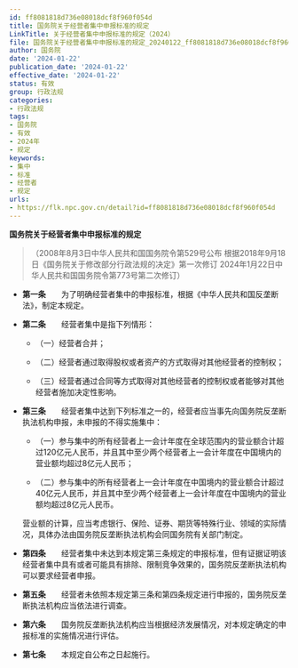 ```yaml
---
id: ff8081818d736e08018dcf8f960f054d
title: 国务院关于经营者集中申报标准的规定
LinkTitle: 关于经营者集中申报标准的规定（2024）
file: 国务院关于经营者集中申报标准的规定_20240122_ff8081818d736e08018dcf8f960f054d.docx
author: 国务院
date: '2024-01-22'
publication_date: '2024-01-22'
effective_date: '2024-01-22'
status: 有效
group: 行政法规
categories:
- 行政法规
tags:
- 国务院
- 有效
- 2024年
- 规定
keywords:
- 集中
- 标准
- 经营者
- 规定
urls:
- https://flk.npc.gov.cn/detail?id=ff8081818d736e08018dcf8f960f054d
---
```


**国务院关于经营者集中申报标准的规定**

> （2008年8月3日中华人民共和国国务院令第529号公布 根据2018年9月18日《国务院关于修改部分行政法规的决定》第一次修订 2024年1月22日中华人民共和国国务院令第773号第二次修订）

- **第一条**　　为了明确经营者集中的申报标准，根据《中华人民共和国反垄断法》，制定本规定。

- **第二条**　　经营者集中是指下列情形：

  - （一）经营者合并；

  - （二）经营者通过取得股权或者资产的方式取得对其他经营者的控制权；

  - （三）经营者通过合同等方式取得对其他经营者的控制权或者能够对其他经营者施加决定性影响。

- **第三条**　　经营者集中达到下列标准之一的，经营者应当事先向国务院反垄断执法机构申报，未申报的不得实施集中：

  - （一）参与集中的所有经营者上一会计年度在全球范围内的营业额合计超过120亿元人民币，并且其中至少两个经营者上一会计年度在中国境内的营业额均超过8亿元人民币；

  - （二）参与集中的所有经营者上一会计年度在中国境内的营业额合计超过40亿元人民币，并且其中至少两个经营者上一会计年度在中国境内的营业额均超过8亿元人民币。

  营业额的计算，应当考虑银行、保险、证券、期货等特殊行业、领域的实际情况，具体办法由国务院反垄断执法机构会同国务院有关部门制定。

- **第四条**　　经营者集中未达到本规定第三条规定的申报标准，但有证据证明该经营者集中具有或者可能具有排除、限制竞争效果的，国务院反垄断执法机构可以要求经营者申报。

- **第五条**　　经营者未依照本规定第三条和第四条规定进行申报的，国务院反垄断执法机构应当依法进行调查。

- **第六条**　　国务院反垄断执法机构应当根据经济发展情况，对本规定确定的申报标准的实施情况进行评估。

- **第七条**　　本规定自公布之日起施行。

